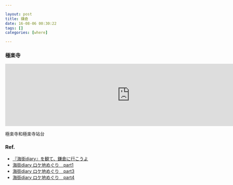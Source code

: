 ```yaml
---

layout: post
title: 鎌倉
date: 16-08-06 00:30:22
tags: []
categories: [where]

---
```


### 極楽寺

<iframe src="https://www.google.com/maps/embed?pb=!1m18!1m12!1m3!1d3255.82851463993!2d139.52624131521995!3d35.310242257835924!2m3!1f0!2f0!3f0!3m2!1i1024!2i768!4f13.1!3m3!1m2!1s0x601845f606447f8f%3A0x8018d5f8cc551f7e!2z5qW15qW95a-6!5e0!3m2!1sen!2s!4v1470464090822" width="800" height="200" frameborder="0" style="border:0" allowfullscreen></iframe>

極楽寺和極楽寺站台

### Ref.

- [『海街diary』を観て、鎌倉に行こうよ](http://www.roomie.jp/2015/06/267198/)
- [海街diary ロケ地めぐり　part1](http://nagisabiyori.com/umimachidiary)
- [海街diary ロケ地めぐり　part3](http://nagisabiyori.com/umimachi_3)
- [海街diary ロケ地めぐり　part4](http://nagisabiyori.com/umimachi4)
